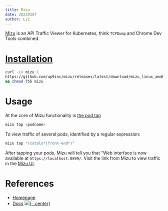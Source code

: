 ```yaml
---
title: Mizu
date: 20220307
author: Lyz
---
```


[Mizu](https://getmizu.io/) is an API Traffic Viewer for Kubernetes, think `TCPDump` and Chrome Dev
Tools combined.

# [Installation](https://getmizu.io/docs/installing-mizu/installing-mizu)

```bash
curl -Lo mizu \
https://github.com/up9inc/mizu/releases/latest/download/mizu_linux_amd64 \
&& chmod 755 mizu
```

# Usage

At the core of Mizu functionality is [the pod tap](https://getmizu.io/docs/mizu/tapping-pods)

```bash
mizu tap <podname>
```

To view traffic of several pods, identified by a regular expression:

```bash
mizu tap "(catalo*|front-end*)"
```

After tapping your pods, Mizu will tell you that "Web interface is now available
at `https://localhost:8899/`. Visit the link from Mizu to view traffic in the [Mizu
UI](https://getmizu.io/docs/mizu/mizu-ui).

# References

* [Homepage](https://getmizu.io/)
* [Docs](https://getmizu.io/docs/)
[![](not-by-ai.svg){: .center}](https://notbyai.fyi)
